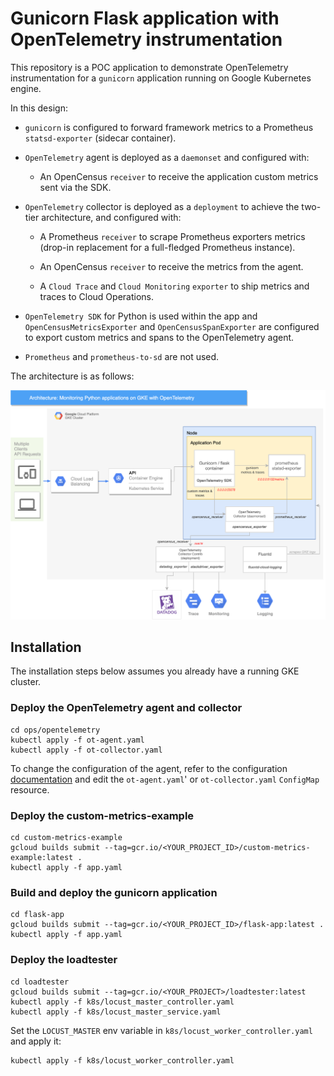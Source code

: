 # Gunicorn Flask application with OpenTelemetry instrumentation

This repository is a POC application to demonstrate OpenTelemetry instrumentation for a `gunicorn` application running on Google Kubernetes engine.

In this design:

-   `gunicorn` is configured to forward framework metrics to a Prometheus `statsd-exporter` (sidecar container).

-   `OpenTelemetry` agent is deployed as a `daemonset` and configured with:

    -   An OpenCensus `receiver` to receive the application custom metrics sent via the SDK.


-   `OpenTelemetry` collector is deployed as a `deployment` to achieve the two-tier architecture, and configured with:

    -   A Prometheus `receiver` to scrape Prometheus exporters metrics (drop-in replacement for a full-fledged Prometheus instance).

    -   An OpenCensus `receiver` to receive the metrics from the agent.

    -   A `Cloud Trace` and `Cloud Monitoring` `exporter` to ship metrics and traces to Cloud Operations.


-   `OpenTelemetry SDK` for Python is used within the app and `OpenCensusMetricsExporter` and `OpenCensusSpanExporter` are configured to export custom metrics and spans to the OpenTelemetry agent.

-   `Prometheus` and `prometheus-to-sd` are not used.

The architecture is as follows:

![](architecture.png)

## Installation

The installation steps below assumes you already have a running GKE cluster.

### Deploy the OpenTelemetry agent and collector

    cd ops/opentelemetry
    kubectl apply -f ot-agent.yaml
    kubectl apply -f ot-collector.yaml

To change the configuration of the agent, refer to the configuration [documentation](https://opentelemetry.io/docs/collector/configuration/) and edit the `ot-agent.yaml`' or `ot-collector.yaml` `ConfigMap` resource.

### Deploy the custom-metrics-example

    cd custom-metrics-example
    gcloud builds submit --tag=gcr.io/<YOUR_PROJECT_ID>/custom-metrics-example:latest .
    kubectl apply -f app.yaml

### Build and deploy the gunicorn application

    cd flask-app
    gcloud builds submit --tag=gcr.io/<YOUR_PROJECT_ID>/flask-app:latest .
    kubectl apply -f app.yaml

### Deploy the loadtester

    cd loadtester
    gcloud builds submit --tag=gcr.io/<YOUR_PROJECT>/loadtester:latest
    kubectl apply -f k8s/locust_master_controller.yaml
    kubectl apply -f k8s/locust_master_service.yaml

Set the `LOCUST_MASTER` env variable in `k8s/locust_worker_controller.yaml` and apply it:

    kubectl apply -f k8s/locust_worker_controller.yaml
